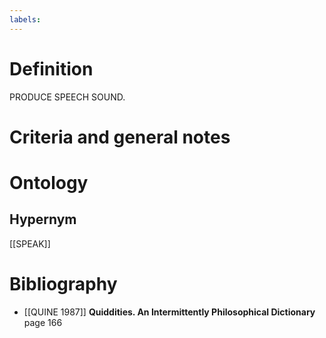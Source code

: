 ```yaml
---
labels: 
---
```


# Definition
PRODUCE SPEECH SOUND.
# Criteria and general notes
# Ontology

## Hypernym
[[SPEAK]]
# Bibliography
- [[QUINE 1987]]
**Quiddities. An Intermittently Philosophical Dictionary** page 166
